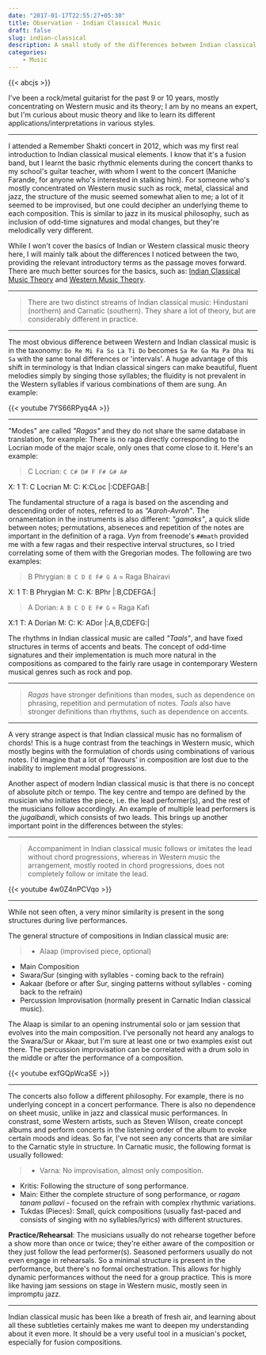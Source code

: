 ```yaml
---
date: "2017-01-17T22:55:27+05:30"
title: Observation - Indian Classical Music
draft: false
slug: indian-classical
description: A small study of the differences between Indian classical and western music.
categories:
    - Music
---
```


{{< abcjs >}}

I've been a rock/metal guitarist for the past 9 or 10 years, mostly concentrating on Western music and its theory; I am by no means an expert, but I'm curious about music theory and like to learn its different applications/interpretations in various styles.

---

I attended a Remember Shakti concert in 2012, which was my first real introduction to Indian classical musical elements. I know that it's a fusion band, but I learnt the basic rhythmic elements during the concert thanks to my school's guitar teacher, with whom I went to the concert (Maniche Farande, for anyone who's interested in stalking him). For someone who's mostly concentrated on Western music such as rock, metal, classical and jazz, the structure of the music seemed somewhat alien to me; a lot of it seemed to be improvised, but one could decipher an underlying theme to each composition. This is similar to jazz in its musical philosophy, such as inclusion of odd-time signatures and modal changes, but they're melodically very different.

While I won't cover the basics of Indian or Western classical music theory here, I will mainly talk about the differences I noticed between the two, providing the relevant introductory terms as the passage moves forward. There are much better sources for the basics, such as: [Indian Classical Music Theory](http://raag-hindustani.com/) and [Western Music Theory](https://www.8notes.com/school/theory/staff_clefs_ledger_lines.asp?pageno=3).

---

> There are two distinct streams of Indian classical music: Hindustani (northern) and Carnatic (southern). They share a lot of theory, but are considerably different in practice.

---

The most obvious difference between Western and Indian classical music is in the taxonomy: `Do Re Mi Fa So La Ti Do` becomes `Sa Re Ga Ma Pa Dha Ni Sa` with the same tonal differences or 'intervals'. A huge advantage of this shift in terminology is that Indian classical singers can make beautiful, fluent melodies simply by singing those syllables; the fluidity is not prevalent in the Western syllables if various combinations of them are sung. An example:

{{< youtube 7YS66RPyq4A >}}

---

"Modes" are called *"Ragas"* and they do not share the same database in translation, for example: There is no raga directly corresponding to the Locrian mode of the major scale, only ones that come close to it. Here's an example:

> C Locrian: `C C# D# F F# G# A#`

X: 1
T: C Locrian
M: 
C: 
K:CLoc 
|:CDEFGAB:|

The fundamental structure of a raga is based on the ascending and descending order of notes, referred to as *"Aaroh-Avroh"*. The ornamentation in the instruments is also different: *"gamaks"*, a quick slide between notes; permutations, abseneces and repetition of the notes are important in the definition of a raga. *Vyn* from freenode's `##math` provided me with a few ragas and their respective interval structures, so I tried correlating some of them with the Gregorian modes. The following are two examples:

> B Phrygian: `B C D E F# G A` = Raga Bhairavi

X: 1
T: B Phrygian 
M: 
C: 
K: BPhr
|:B,CDEFGA:|

> A Dorian: `A B C D E F# G` = Raga Kafi

X:1
T: A Dorian
M:
C:
K: ADor
|:A,B,CDEFG:|

The rhythms in Indian classical music are called *"Taals"*, and have fixed structures in terms of accents and beats. The concept of odd-time signatures and their implementation is much more natural in the compositions as compared to the fairly rare usage in contemporary Western musical genres such as rock and pop.

---

> *Ragas* have stronger definitions than modes, such as dependence on phrasing, repetition and permutation of notes. *Taals* also have stronger definitions than rhythms, such as dependence on accents.

---

A very strange aspect is that Indian classical music has no formalism of chords! This is a huge contrast from the teachings in Western music, which mostly begins with the formulation of chords using combinations of various notes. I'd imagine that a lot of 'flavours' in composition are lost due to the inability to implement modal progressions.

Another aspect of modern Indian classical music is that there is no concept of absolute pitch or tempo. The key centre and tempo are defined by the musician who initiates the piece, i.e. the lead performer(s), and the rest of the musicians follow accordingly. An example of multiple lead performers is the *jugalbandi*, which consists of two leads. This brings up another important point in the differences between the styles: 

---

> Accompaniment in Indian classical music follows or imitates the lead without chord progressions, whereas in Western music the arrangement, mostly rooted in chord progressions, does not completely follow or imitate the lead.

{{< youtube 4w0Z4nPCVqo >}}

---

While not seen often, a very minor similarity is present in the song structures during live performances.

The general structure of compositions in Indian classical music are: 

> * Alaap (improvised piece, optional)
* Main Composition
* Swara/Sur (singing with syllables - coming back to the refrain)
* Aakaar (before or after Sur, singing patterns without syllables - coming back to the refrain)
* Percussion Improvisation (normally present in Carnatic Indian classical music).

The Alaap is similar to an opening instrumental solo or jam session that evolves into the main composition. I've personally not heard any analogs to the Swara/Sur or Akaar, but I'm sure at least one or two examples exist out there. The percussion improvisation can be correlated with a drum solo in the middle or after the performance of a composition.

{{< youtube exfGQpWcaSE >}}

---

The concerts also follow a different philosophy. For example, there is no underlying concept in a concert performance. There is also no dependence on sheet music, unlike in jazz and classical music performances. In constrast, some Western artists, such as Steven Wilson, create concept albums and perform concerts in the listening order of the album to evoke certain moods and ideas. So far, I've not seen any concerts that are similar to the Carnatic style in structure. In Carnatic music, the following format is usually followed:

> * Varna: No improvisation, almost only composition.
* Kritis: Following the structure of song performance.
* Main: Either the complete structure of song performance, or *ragam tanam pallavi* - focused on the refrain with complex rhythmic variations.
* Tukdas (Pieces): Small, quick compositions (usually fast-paced and consists of singing with no syllables/lyrics) with different structures.

**Practice/Rehearsal**: The musicians usually do not rehearse together before a show more than once or twice; they're either aware of the composition or they just follow the lead performer(s). Seasoned performers usually do not even engage in rehearsals. So a minimal structure is present in the performance, but there's no formal orchestration. This allows for highly dynamic performances without the need for a group practice. This is more like having jam sessions on stage in Western music, mostly seen in impromptu jazz.

---

Indian classical music has been like a breath of fresh air, and learning about all these subtleties certainly makes me want to deepen my understanding about it even more. It should be a very useful tool in a musician's pocket, especially for fusion compositions.



